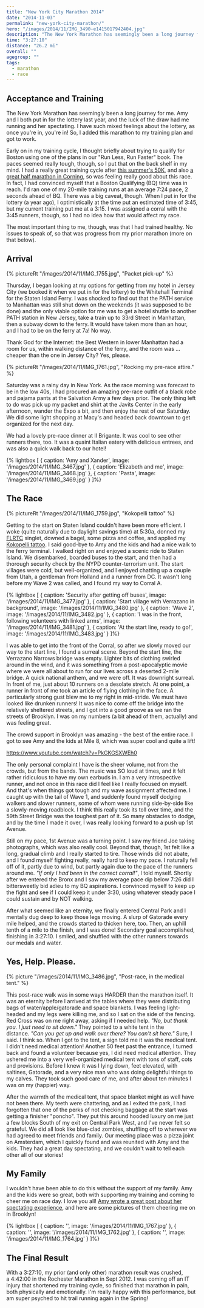```yaml
---
title: "New York City Marathon 2014"
date: "2014-11-03"
permalink: "new-york-city-marathon/"
hero: "/images/2014/11/IMG_3490-e1415017942404.jpg"
description: "The New York Marathon has seemingly been a long journey for me. Amy and I both put in for the lottery last year, and the luck of the draw had me running and her spectating. I have such mixed feelings about the lottery, as once you're in, you're in!"
time: "3:27:10"
distance: "26.2 mi"
overall: ""
agegroup: ""
tags:
  - marathon
  - race
---
```


## Acceptance and Training

The New York Marathon has seemingly been a long journey for me. Amy and I both put in for the lottery last year, and the luck of the draw had me running and her spectating. I have such mixed feelings about the lottery, as once you're in, you're in! So, I added this marathon to my training plan and got to work.

Early on in my training cycle, I thought briefly about trying to qualify for Boston using one of the plans in our "Run Less, Run Faster" book. The paces seemed really tough, though, so I put that on the back shelf in my mind. I had a really great training cycle after [this summer's 50K](/finger-lakes-50k/ "Finger Lakes 50K (32.9 miles)"), and also [a great half marathon in Corning](/corning-wineglass-half-marathon/ "Corning Wineglass Half Marathon (1:26:23)"), so was feeling really good about this race. In fact, I had convinced myself that a Boston Qualifying (BQ) time was in reach. I'd ran one of my 20-mile training runs at an average 7:24 pace, 2 seconds ahead of BQ. There was a big caveat, though. When I put in for the lottery (a year ago), I optimistically at the time put an estimated time of 3:45, but my current training put me at a 3:15. I was assigned a corral with the 3:45 runners, though, so I had no idea how that would affect my race.

The most important thing to me, though, was that I had trained healthy. No issues to speak of, so that was progress from my prior marathon (more on that below).

## Arrival

{% pictureRt "/images/2014/11/IMG_1755.jpg", "Packet pick-up" %}

Thursday, I began looking at my options for getting from my hotel in Jersey City (we booked it when we put in for the lottery) to the Whitehall Terminal for the Staten Island Ferry. I was shocked to find out that the PATH service to Manhattan was still shut down on the weekends (it was supposed to be done) and the only viable option for me was to get a hotel shuttle to another PATH station in New Jersey, take a train up to 33rd Street in Manhattan, then a subway down to the ferry. It would have taken more than an hour, and I had to be on the ferry at 7a! No way.

Thank God for the Internet: the Best Western in lower Manhattan had a room for us, within walking distance of the ferry, and the room was ... cheaper than the one in Jersey City? Yes, please.

{% pictureRt "/images/2014/11/IMG_1761.jpg", "Rocking my pre-race attire." %}

Saturday was a rainy day in New York. As the race morning was forecast to be in the low 40s, I had procured an amazing pre-race outfit of a black robe and pajama pants at the Salvation Army a few days prior. The only thing left to do was pick up my packet and shirt at the Javits Center in the early afternoon, wander the Expo a bit, and then enjoy the rest of our Saturday. We did some light shopping at Macy's and headed back downtown to get organized for the next day.

We had a lovely pre-race dinner at Il Brigante. It was cool to see other runners there, too. It was a quaint Italian eatery with delicious entrees, and was also a quick walk back to our hotel!

{% lightbox [
    { caption: 'Amy and Xander', image: '/images/2014/11/IMG_3467.jpg' },
    { caption: 'Elizabeth and me', image: '/images/2014/11/IMG_3468.jpg' },
    { caption: 'Pasta', image: '/images/2014/11/IMG_3469.jpg' }
]%}

## The Race

{% pictureRt "/images/2014/11/IMG_1759.jpg", "Kokopelli tattoo" %}

Getting to the start on Staten Island couldn't have been more efficient. I woke (quite naturally due to daylight savings time) at 5:30a, donned my [FLRTC](http://www.fingerlakesrunningco.com/) singlet, downed a bagel, some pizza and coffee, and applied my [Kokopelli tattoo](http://trailrunnernation.com/resources/performance-enhancing-kokopelli/). I said good-bye to Amy and the kids and had a nice walk to the ferry terminal. I walked right on and enjoyed a scenic ride to Staten Island. We disembarked, boarded buses to the start, and then had a thorough security check by the NYPD counter-terrorism unit. The start villages were cold, but well-organized, and I enjoyed chatting up a couple from Utah, a gentleman from Holland and a runner from DC. It wasn't long before my Wave 2 was called, and I found my way to Corral A.

{% lightbox [
    { caption: 'Security after getting off buses', image: '/images/2014/11/IMG_3477.jpg' },
    { caption: 'Start village with Verrazano in background', image: '/images/2014/11/IMG_3480.jpg' },
    { caption: 'Wave 2', image: '/images/2014/11/IMG_3482.jpg' },
    { caption: 'I was in the front, following volunteers with linked arms', image: '/images/2014/11/IMG_3481.jpg' },
    { caption: 'At the start line, ready to go!', image: '/images/2014/11/IMG_3483.jpg' }
]%}

I was able to get into the front of the Corral, so after we slowly moved our way to the start line, I found a surreal scene. Beyond the start line, the Verrazano Narrows bridge was empty. Lighter bits of clothing swirled around in the wind, and it was something from a post-apocalyptic movie where we were all about to run for our lives across a deserted 2-mile bridge. A quick national anthem, and we were off. It was downright surreal. In front of me, just about 10 runners on a desolate stretch. At one point, a runner in front of me took an article of flying clothing in the face. A particularly strong gust blew me to my right in mid-stride. We must have looked like drunken runners! It was nice to come off the bridge into the relatively sheltered streets, and I got into a good groove as we ran the streets of Brooklyn. I was on my numbers (a bit ahead of them, actually) and was feeling great.

The crowd support in Brooklyn was amazing - the best of the entire race. I got to see Amy and the kids at Mile 8, which was super cool and quite a lift!

https://www.youtube.com/watch?v=PkGKGSXWEh0

The only personal complaint I have is the sheer volume, not from the crowds, but from the bands. The music was SO loud at times, and it felt rather ridiculous to have my own earbuds in. I am a very introspective runner, and not once in this race did I feel like I really focused on myself. And that's when things got tough and my wave assignment affected me. I caught up with the tail of Wave 1, and suddenly found myself dodging walkers and slower runners, some of whom were running side-by-side like a slowly-moving roadblock. I think this really took its toll over time, and the 59th Street Bridge was the toughest part of it. So many obstacles to dodge, and by the time I made it over, I was really looking forward to a push up 1st Avenue.

Still on my pace, 1st Avenue was a turning point. I saw my friend Joe taking photographs, which was also really cool. Beyond that, though, 1st felt like a long, gradual climb and I really started to tire. Those winds did not abate, and I found myself fighting really, really hard to keep my pace. I naturally fell off of it, partly due to wind, but partly again due to the pace of the runners around me. _"If only I had been in the correct corral!"_, I told myself. Shortly after we entered the Bronx and I saw my average pace dip below 7:26 did I bittersweetly bid adieu to my BQ aspirations. I convinced myself to keep up the fight and see if I could keep it under 3:30, using whatever steady pace I could sustain and by NOT walking.

After what seemed like an eternity, we finally entered Central Park and I mentally dug deep to keep those legs moving. A slurp of Gatorade every mile helped, and the crowds started to thicken here, too. Then, an uphill tenth of a mile to the finish, and I was done! Secondary goal accomplished, finishing in 3:27:10. I smiled, and shuffled with the other runners towards our medals and water.

## Yes, Help. Please.

{% picture "/images/2014/11/IMG_3486.jpg", "Post-race, in the medical tent." %}

This post-race walk was in some ways HARDER than the marathon itself. It was an eternity before I arrived at the tables where they were distributing bags of water/apple/gatorade and space blankets. I was feeling light-headed and my legs were killing me, and so I sat on the side of the fencing. Red Cross was on me right away, asking if I needed help. *"No, but thank you. I just need to sit down."* They pointed to a white tent in the distance. *"Can you get up and walk over there? You can't sit here."* Sure, I said. I think so. When I got to the tent, a sign told me it was the medical tent. I didn't need medical attention! Another 50 feet past the entrance, I turned back and found a volunteer because yes, I did need medical attention. They ushered me into a very well-organized medical tent with tons of staff, cots and provisions. Before I knew it was I lying down, feet elevated, with saltines, Gatorade, and a very nice man who was doing delightful things to my calves. They took such good care of me, and after about ten minutes I was on my (happier) way.

After the warmth of the medical tent, that space blanket might as well have not been there. My teeth were chattering, and as I exited the park, I had forgotten that one of the perks of not checking baggage at the start was getting a finisher "poncho". They put this around hooded luxury on me just a few blocks South of my exit on Central Park West, and I've never felt so grateful. We did all look like blue-clad zombies, shuffling off to wherever we had agreed to meet friends and family. Our meeting place was a pizza joint on Amsterdam, which I quickly found and was reunited with Amy and the kids. They had a great day spectating, and we couldn't wait to tell each other all of our stories!

## My Family

I wouldn't have been able to do this without the support of my family. Amy and the kids were so great, both with supporting my training and coming to cheer me on race day. I love you all! [Amy wrote a great post about her spectating experience](http://skirtrunner.com/musings/nyc-marathon-my-spectators-story/), and here are some pictures of them cheering me on in Brooklyn!

{% lightbox [
    { caption: '', image: '/images/2014/11/IMG_1767.jpg' },
    { caption: '', image: '/images/2014/11/IMG_1762.jpg' },
    { caption: '', image: '/images/2014/11/IMG_1764.jpg' }
]%}

## The Final Result

With a 3:27:10, my prior (and only other) marathon result was crushed, a 4:42:00 in the Rochester Marathon in Sept 2012. I was coming off an IT injury that shortened my training cycle, so finished that marathon in pain, both physically and emotionally. I'm really happy with this performance, but am super psyched to hit trail running again in the Spring!

